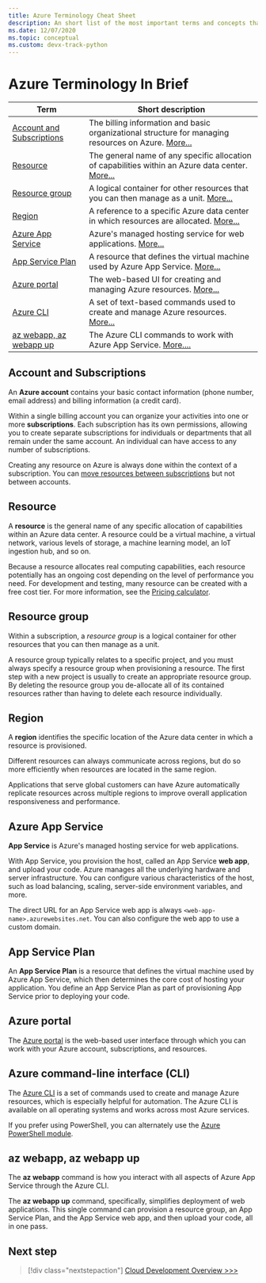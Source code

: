```yaml
---
title: Azure Terminology Cheat Sheet
description: An short list of the most important terms and concepts that you need to know when working with Microsoft Azure.
ms.date: 12/07/2020
ms.topic: conceptual
ms.custom: devx-track-python
---
```


# Azure Terminology In Brief

| Term | Short description |
| --- | --- |
| [Account and Subscriptions](#account-and-subscriptions) | The billing information and basic organizational structure for managing resources on Azure. [More...](#account-and-subscriptions)
| [Resource](#resource) | The general name of any specific allocation of capabilities within an Azure data center. [More...](#resource) |
| [Resource group](#resource-group) | A logical container for other resources that you can then manage as a unit. [More...](#resource-group) |
| [Region](#region) | A reference to a specific Azure data center in which resources are allocated. [More...](#region) |
| [Azure App Service](#azure-app-service) | Azure's managed hosting service for web applications. [More...](#azure-app-service) |
| [App Service Plan](#app-service-plan) | A resource that defines the virtual machine used by Azure App Service. [More...](#app-service-plan) |
| [Azure portal](#azure-portal) | The web-based UI for creating and managing Azure resources. [More...](#azure-portal) |
| [Azure CLI](#azure-command-line-interface-cli) | A set of text-based commands used to create and manage Azure resources. [More...](#azure-command-line-interface-cli) |
| [az webapp, az webapp up](#az-webapp-az-webapp-up) | The Azure CLI commands to work with Azure App Service. [More....](#az-webapp-az-webapp-up) |

## Account and Subscriptions

An **Azure account** contains your basic contact information (phone number, email address) and billing information (a credit card).

Within a single billing account you can organize your activities into one or more **subscriptions**. Each subscription has its own permissions, allowing you to create separate  subscriptions for individuals or departments that all remain under the same account. An individual can have access to any number of subscriptions.

Creating any resource on Azure is always done within the context of a subscription. You can [move resources between subscriptions](/azure/azure-resource-manager/management/move-resource-group-and-subscription) but not between accounts.

## Resource

A **resource** is the general name of any specific allocation of capabilities within an Azure data center. A resource could be a virtual machine, a virtual network, various levels of storage, a machine learning model, an IoT ingestion hub, and so on.

Because a resource allocates real computing capabilities, each resource potentially has an ongoing cost depending on the level of performance you need. For development and testing, many resource can be created with a free cost tier. For more information, see the [Pricing calculator](https://azure.microsoft.com/pricing/calculator/).

## Resource group

Within a subscription, a *resource group* is a logical container for other resources that you can then manage as a unit.

A resource group typically relates to a specific project, and you must always specify a resource group when provisioning a resource. The first step with a new project is usually to create an appropriate resource group. By deleting the resource group you de-allocate all of its contained resources rather than having to delete each resource individually.

## Region

A **region** identifies the specific location of the Azure data center in which a resource is provisioned.

Different resources can always communicate across regions, but do so more efficiently when resources are located in the same region.

Applications that serve global customers can have Azure automatically replicate resources across multiple regions to improve overall application responsiveness and performance.

## Azure App Service

**App Service** is Azure's managed hosting service for web applications.

With App Service, you provision the host, called an App Service **web app**, and upload your code. Azure manages all the underlying hardware and server infrastructure. You can configure various characteristics of the host, such as load balancing, scaling, server-side environment variables, and more.

The direct URL for an App Service web app is always `<web-app-name>.azurewebsites.net`. You can also configure the web app to use a custom domain.

## App Service Plan

An **App Service Plan** is a resource that defines the virtual machine used by Azure App Service, which then determines the core cost of hosting your application. You define an App Service Plan as part of provisioning App Service prior to deploying your code.

## Azure portal

The [Azure portal](https://portal.azure.com) is the web-based user interface through which you can work with your Azure account, subscriptions, and resources.

## Azure command-line interface (CLI)

The [Azure CLI](/azure/what-is-azure-cli) is a set of commands used to create and manage Azure resources, which is especially helpful for automation. The Azure CLI is available on all operating systems and works across most Azure services.

If you prefer using PowerShell, you can alternately use the [Azure PowerShell module](/powershell/azure).

## az webapp, az webapp up

The **az webapp** command is how you interact with all aspects of Azure App Service through the Azure CLI.

The **az webapp up** command, specifically, simplifies deployment of web applications. This single command can provision a resource group, an App Service Plan, and the App Service web app, and then upload your code, all in one pass.

## Next step

> [!div class="nextstepaction"]
> [Cloud Development Overview >>>](cloud-development-overview.md)

